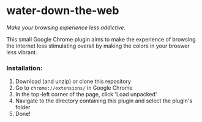 # water-down-the-web
_Make your browsing experience less addictive._

This small Google Chrome plugin aims to make the experience of browsing the internet less stimulating overall by making the colors in your broswer less vibrant.
### Installation:
1. Download (and unzip) or clone this repository
2. Go to `chrome://extensions/` in Google Chrome
3. In the top-left corner of the page, click 'Load unpacked'
4. Navigate to the directory containing this plugin and select the plugin's folder
5. Done!